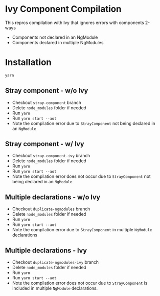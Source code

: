 # Ivy Component Compilation

This repros compilation with Ivy that ignores errors with components 2-ways

- Components not declared in an NgModule
- Components declared in multiple NgModules

# Installation

```sh
yarn
```

## Stray component - w/o Ivy

- Checkout `stray-component` branch
- Delete `node_modules` folder if needed
- Run `yarn`
- Run `yarn start --aot`
- Note the compilation error due to `StrayComponent` not being declared in an `NgModule`


## Stray component - w/ Ivy

- Checkout `stray-component-ivy` branch
- Delete `node_modules` folder if needed
- Run `yarn`
- Run `yarn start --aot`
- Note the compilation error does not occur due to `StrayComponent` not being declared in an `NgModule`


## Multiple declarations - w/o Ivy

- Checkout `duplicate-ngmodules` branch
- Delete `node_modules` folder if needed
- Run `yarn`
- Run `yarn start --aot`
- Note the compilation error due to `StrayComponent` in multiple `NgModule` declarations


## Multiple declarations - Ivy

- Checkout `duplicate-ngmodules-ivy` branch
- Delete `node_modules` folder if needed
- Run `yarn`
- Run `yarn start --aot`
- Note the compilation error does not occur due to `StrayComponent` is included in multiple `NgModule` declarations.